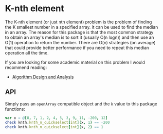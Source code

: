 # K-nth element

The K-nth element (or just nth element) problem is the problem of finding the K smallest number in a specified array. It can be used to find the median in an array. The reason for this package is that the most common strategy to obtain an array's median is to sort it (usually O(n logn)) and then use an O(1) operation to return the number. There are O(n) strategies (on average) that could provide better performance if you need to repeat this median operation all the time.

If you are looking for some academic material on this problem I would recommend reading:

* [Algorithm Design and Analysis](https://www.cs.cmu.edu/~15451-s24/notes.pdf)

## API

Simply pass an `openArray` compatible object and the `k` value to this package functions:

```nim
var x = @[8, 7, 1, 2, 4, 5, 3, 9, 11, -200, 12]
check knth.knth_n_quickselect[int](x, 1) == -200
check knth.knth_n_quickselect[int](x, 2) == 1
```